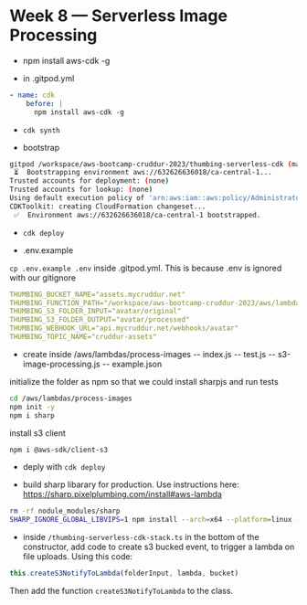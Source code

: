 # Week 8 — Serverless Image Processing

- npm install aws-cdk -g

- in .gitpod.yml

```yml
- name: cdk
    before: |
      npm install aws-cdk -g
```

- `cdk synth`

- bootstrap

```sh
gitpod /workspace/aws-bootcamp-cruddur-2023/thumbing-serverless-cdk (main) $ cdk bootstrap "aws://632626636018/ca-central-1"
 ⏳  Bootstrapping environment aws://632626636018/ca-central-1...
Trusted accounts for deployment: (none)
Trusted accounts for lookup: (none)
Using default execution policy of 'arn:aws:iam::aws:policy/AdministratorAccess'. Pass '--cloudformation-execution-policies' to customize.
CDKToolkit: creating CloudFormation changeset...
 ✅  Environment aws://632626636018/ca-central-1 bootstrapped.
 ```

 - `cdk deploy`

 - .env.example

 `cp .env.example .env` inside .gitpod.yml. This is because .env is ignored with our gitignore

 ```yml
THUMBING_BUCKET_NAME="assets.mycruddur.net"
THUMBING_FUNCTION_PATH="/workspace/aws-bootcamp-cruddur-2023/aws/lambdas/process-images/"
THUMBING_S3_FOLDER_INPUT="avatar/original"
THUMBING_S3_FOLDER_OUTPUT="avatar/processed"
THUMBING_WEBHOOK_URL="api.mycruddur.net/webhooks/avatar"
THUMBING_TOPIC_NAME="cruddur-assets"
```

- create inside /aws/lambdas/process-images
-- index.js
-- test.js
-- s3-image-processing.js
-- example.json

initialize the folder as npm so that we could install sharpjs and run tests

```sh
cd /aws/lambdas/process-images
npm init -y
npm i sharp
```

install s3 client

```sh
npm i @aws-sdk/client-s3
```

- deply with `cdk deploy`

- build sharp libarary for production. Use instructions here:
https://sharp.pixelplumbing.com/install#aws-lambda
```sh
rm -rf nodule_modules/sharp
SHARP_IGNORE_GLOBAL_LIBVIPS=1 npm install --arch=x64 --platform=linux --libc=glibc sharp
```

- inside `/thumbing-serverless-cdk-stack.ts` in the bottom of the constructor, add code to create s3 bucked event, to trigger a lambda on file uploads. Using this code:

```typescript
this.createS3NotifyToLambda(folderInput, lambda, bucket)
```

Then add the function `createS3NotifyToLambda` to the class.